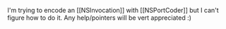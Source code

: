 
I'm trying to encode an [[NSInvocation]] with [[NSPortCoder]] but I can't figure how to do it. Any help/pointers will be vert appreciated :)